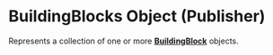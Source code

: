 
# BuildingBlocks Object (Publisher)

Represents a collection of one or more  **[BuildingBlock](e0ffded4-2fc7-b163-a12b-a06cf75c2826.md)** objects.

